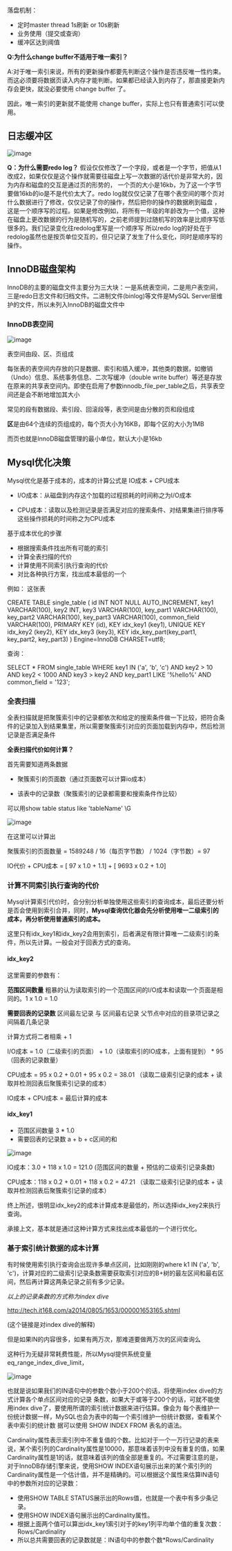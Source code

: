 落盘机制：

* 定时master thread 1s刷新 or 10s刷新
* 业务使用（提交或查询）
* 缓冲区达到阈值

**Q:为什么change buffer不适用于唯一索引？**

A:对于唯一索引来说，所有的更新操作都要先判断这个操作是否违反唯一性约束。而这必须要将数据页读入内存才能判断。如果都已经读入到内存了，那直接更新内存会更快，就没必要使用 change buffer 了。

因此，唯一索引的更新就不能使用 change buffer，实际上也只有普通索引可以使用。

## 日志缓冲区

![image](https://github.com/whw19970927/Mysql-learning/blob/master/Image/image-20200716102302781.png)

**Q：为什么需要redo log？**
假设仅仅修改了一个字段，或者是一个字节，把值从1改成2，如果仅仅是这个操作就需要往磁盘上写一次数据的话代价是非常大的，因为内存和磁盘的交互是通过页的形势的，
一个页的大小是16kb，为了这一个字节要做16kb的io是不是代价太大了。redo log就仅仅记录了在哪个表空间的哪个页对什么数据进行了修改，仅仅记录了你的操作，然后把你的操作的数据刷到磁盘
，这是一个顺序写的过程。如果是修改例如，将所有一年级的年龄改为一个值，这种在磁盘上更改数据的行为是随机写的，之前老师提到过随机写的效率是比顺序写低很多的。我们记录变化往redolog里写是一个顺序写
所以redo log的好处在于redolog虽然也是按页单位交互的，但只记录了发生了什么变化，同时是顺序写的操作。

## InnoDB磁盘架构

InnoDB的主要的磁盘文件主要分为三大块：一是系统表空间，二是用户表空间，三是redo日志文件和归档文件。二进制文件(binlog)等文件是MySQL Server层维护的文件，所以未列入InnoDB的磁盘文件中

### InnoDB表空间

![image](https://github.com/whw19970927/Mysql-learning/blob/master/Image/image-20200716102319395.png)

表空间由段、区、页组成

每张表的表空间内存放的只是数据、索引和插入缓冲，其他类的数据，如撤销（Undo）信息、系统事务信息、二次写缓冲（double write buffer）等还是存放在原来的共享表空间内。即使在启用了参数innodb_file_per_table之后，共享表空间还是会不断地增加其大小

常见的段有数据段、索引段、回滚段等，表空间是由分散的页和段组成

**区**是由64个连续的页组成的，每个页大小为16KB，即每个区的大小为1MB

而页也就是InnoDB磁盘管理的最小单位，默认大小是16kb

## Mysql优化决策

Mysql优化是基于成本的，成本的计算公式是 IO成本 + CPU成本

* I/O成本：从磁盘到内存这个加载的过程损耗的时间称之为I/O成本

* CPU成本：读取以及检测记录是否满足对应的搜索条件、对结果集进行排序等这些操作损耗的时间称之为CPU成本

基于成本优化的步骤

* 根据搜索条件找出所有可能的索引
* 计算全表扫描的代价
* 计算使用不同索引执行查询的代价
* 对比各种执行方案，找出成本最低的一个

例如：
这张表

CREATE TABLE single_table (
    id INT NOT NULL AUTO_INCREMENT,
    key1 VARCHAR(100),
    key2 INT,
    key3 VARCHAR(100),
    key_part1 VARCHAR(100),
    key_part2 VARCHAR(100),
    key_part3 VARCHAR(100),
    common_field VARCHAR(100),
    PRIMARY KEY (id),
    KEY idx_key1 (key1),
    UNIQUE KEY idx_key2 (key2),
    KEY idx_key3 (key3),
    KEY idx_key_part(key_part1, key_part2, key_part3)
) Engine=InnoDB CHARSET=utf8;

查询：

SELECT * FROM single_table WHERE  key1 IN ('a', 'b', 'c') AND  key2 > 10 AND key2 < 1000 AND  key3 > key2 AND  key_part1 LIKE '%hello%' AND common_field = '123';

### 全表扫描

全表扫描就是把聚簇索引中的记录都依次和给定的搜索条件做一下比较，把符合条件的记录加入到结果集里，所以需要聚簇索引对应的页面加载到内存中，然后检测记录是否满足条件

**全表扫描代价如何计算？**

首先需要知道两条数据

* 聚簇索引的页面数（通过页面数可以计算io成本）

* 该表中的记录数（聚簇索引的记录都需要和搜索条件作比较）

可以用show table status like 'tableName' \G

![image](https://github.com/whw19970927/Mysql-learning/blob/master/Image/image-20200716103431334.png)

在这里可以计算出

聚簇索引的页面数量 = 1589248 / 16（每页字节数） / 1024（字节数）= 97

IO代价 + CPU成本 = [ 97 x 1.0 + 1.1] + [ 9693 x 0.2 + 1.0]

### 计算不同索引执行查询的代价

Mysql计算索引代价时，会分别分析单独使用这些索引的查询成本，最后还要分析是否会使用到索引合并，同时，**Mysql查询优化器会先分析使用唯一二级索引的成本，再分析使用普通索引的成本。**

这里只有idx_key1和idx_key2会用到索引，后者满足有限计算唯一二级索引的条件，所以先计算。一般会对于回表方式的查询。

#### idx_key2

这里需要的参数有：

**范围区间数量**
粗暴的认为读取索引的一个范围区间的I/O成本和读取一个页面是相同的。1 x 1.0 = 1.0
      
**需要回表的记录数**
区间最左记录 与 区间最右记录
父节点中对应的目录项记录之间隔着几条记录

计算方式将二者相乘 + 1

I/O成本 = 1.0（二级索引的页面） + 1.0（读取索引的IO成本，上面有提到） * 95（回表的记录数量）

CPU成本 = 95 x 0.2 + 0.01 + 95 x 0.2 = 38.01 （读取二级索引记录的成本 + 读取并检测回表后聚簇索引记录的成本）

IO成本 + CPU成本 = 最后计算的成本


#### idx_key1


* 范围区间数量 3 * 1.0
* 需要回表的记录数  a + b + c区间的和

![image](https://github.com/whw19970927/Mysql-learning/blob/master/Image/image-20200716102059031.png)



IO成本：3.0 + 118 x 1.0 = 121.0 (范围区间的数量 + 预估的二级索引记录条数)

CPU成本：118 x 0.2 + 0.01 + 118 x 0.2 = 47.21 （读取二级索引记录的成本 + 读取并检测回表后聚簇索引记录的成本）

终上所述，很明显idx_key2的成本计算成本是最低的，所以选择idx_key2来执行查询。

承接上文，基本就是通过这种计算方式来找出成本最低的一个进行优化。



### 基于索引统计数据的成本计算

有时候使用索引执行查询会出现许多单点区间，比如刚刚的where k1 IN ('a', 'b', 'c')，计算对应的二级索引记录条数需要获取索引对应的B+树的最左区间和最右区间，然后再计算这两条记录之前有多少记录。

*以上的记录条数的方式称为index dive*

http://tech.it168.com/a2014/0805/1653/000001653165.shtml

(这个链接是对index dive的解释)

但是如果IN的内容很多，如果有两万次，那难道要做两万次的区间查询么

这种行为无疑非常耗费性能，所以Mysql提供系统变量eq_range_index_dive_limit，

![image](https://github.com/whw19970927/Mysql-learning/blob/master/Image/image-20200716113913569.png)

也就是说如果我们的IN语句中的参数个数小于200个的话，将使用index dive的方式计算各个单点区间对应的记录
条数，如果大于或等于200个的话，可就不能使用index dive了，要使用所谓的索引统计数据来进行估算。像会为
每个表维护一份统计数据一样，MySQL也会为表中的每一个索引维护一份统计数据，查看某个表中索引的统计数
据可以使用 SHOW INDEX FROM 表名的语法。


Cardinality属性表示索引列中不重复值的个数。比如对于一个一万行记录的表来说，某个索引列的Cardinality属性是10000，那意味着该列中没有重复的值，如果Cardinality属性是1的话，就意味着该列的值全部是重复的。不过需要注意的是，对于InnoDB存储引擎来说，使用SHOW INDEX语句展示出来的某个索引列的Cardinality属性是一个估计值，并不是精确的。可以根据这个属性来估算IN语句中的参数所对应的记录数：

- 使用SHOW TABLE STATUS展示出的Rows值，也就是一个表中有多少条记录。
- 使用SHOW INDEX语句展示出的Cardinality属性。
- 根据上面两个值可以算出idx_key1索引对于的key1列平均单个值的重复次数：Rows/Cardinality
- 所以总共需要回表的记录数就是：IN语句中的参数个数*Rows/Cardinality
